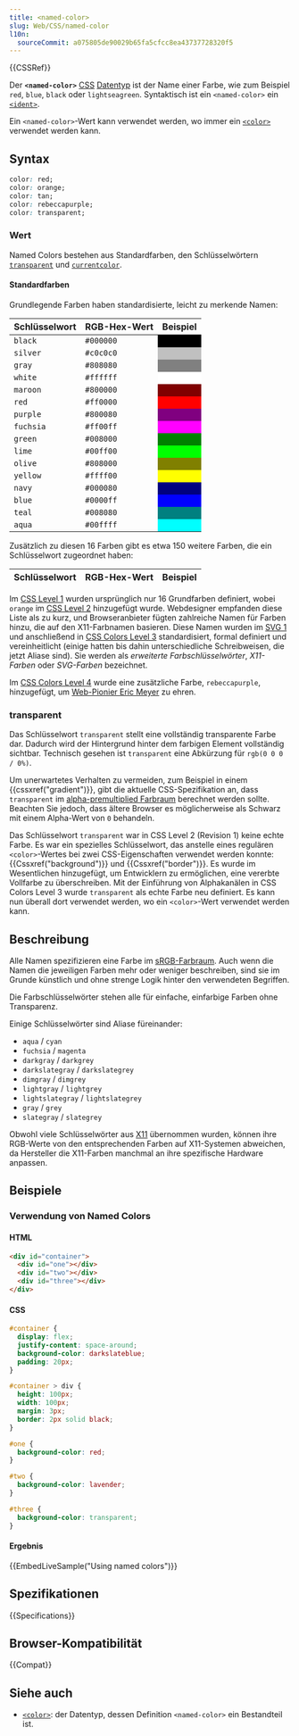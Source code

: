 ```yaml
---
title: <named-color>
slug: Web/CSS/named-color
l10n:
  sourceCommit: a075805de90029b65fa5cfcc8ea43737728320f5
---
```


{{CSSRef}}

Der **`<named-color>`** [CSS](/de/docs/Web/CSS) [Datentyp](/de/docs/Web/CSS/CSS_Values_and_Units/CSS_data_types) ist der Name einer Farbe, wie zum Beispiel `red`, `blue`, `black` oder `lightseagreen`. Syntaktisch ist ein `<named-color>` ein [`<ident>`](/de/docs/Web/CSS/ident).

Ein `<named-color>`-Wert kann verwendet werden, wo immer ein [`<color>`](/de/docs/Web/CSS/color_value) verwendet werden kann.

## Syntax

```css
color: red;
color: orange;
color: tan;
color: rebeccapurple;
color: transparent;
```

### Wert

Named Colors bestehen aus Standardfarben, den Schlüsselwörtern [`transparent`](#transparent) und [`currentcolor`](/de/docs/Web/CSS/color_value#currentcolor_keyword).

#### Standardfarben

Grundlegende Farben haben standardisierte, leicht zu merkende Namen:

<table>
  <thead>
    <tr>
      <th scope="col">Schlüsselwort</th>
      <th scope="col">RGB-Hex-Wert</th>
      <th scope="col">Beispiel</th>
    </tr>
  </thead>
  <tbody>
    <tr>
      <td><code>black</code></td>
      <td><code>#000000</code></td>
      <td style="background: black"></td>
    </tr>
    <tr>
      <td><code>silver</code></td>
      <td><code>#c0c0c0</code></td>
      <td style="background: silver"></td>
    </tr>
    <tr>
      <td><code>gray</code></td>
      <td><code>#808080</code></td>
      <td style="background: gray"></td>
    </tr>
    <tr>
      <td><code>white</code></td>
      <td><code>#ffffff</code></td>
      <td style="background: white"></td>
    </tr>
    <tr>
      <td><code>maroon</code></td>
      <td><code>#800000</code></td>
      <td style="background: maroon"></td>
    </tr>
    <tr>
      <td><code>red</code></td>
      <td><code>#ff0000</code></td>
      <td style="background: red"></td>
    </tr>
    <tr>
      <td><code>purple</code></td>
      <td><code>#800080</code></td>
      <td style="background: purple"></td>
    </tr>
    <tr>
      <td><code>fuchsia</code></td>
      <td><code>#ff00ff</code></td>
      <td style="background: fuchsia"></td>
    </tr>
    <tr>
      <td><code>green</code></td>
      <td><code>#008000</code></td>
      <td style="background: green"></td>
    </tr>
    <tr>
      <td><code>lime</code></td>
      <td><code>#00ff00</code></td>
      <td style="background: lime"></td>
    </tr>
    <tr>
      <td><code>olive</code></td>
      <td><code>#808000</code></td>
      <td style="background: olive"></td>
    </tr>
    <tr>
      <td><code>yellow</code></td>
      <td><code>#ffff00</code></td>
      <td style="background: yellow"></td>
    </tr>
    <tr>
      <td><code>navy</code></td>
      <td><code>#000080</code></td>
      <td style="background: navy"></td>
    </tr>
    <tr>
      <td><code>blue</code></td>
      <td><code>#0000ff</code></td>
      <td style="background: blue"></td>
    </tr>
    <tr>
      <td><code>teal</code></td>
      <td><code>#008080</code></td>
      <td style="background: teal"></td>
    </tr>
    <tr>
      <td><code>aqua</code></td>
      <td><code>#00ffff</code></td>
      <td style="background: aqua"></td>
    </tr>
  </tbody>
</table>

Zusätzlich zu diesen 16 Farben gibt es etwa 150 weitere Farben, die ein Schlüsselwort zugeordnet haben:

<table>
  <thead>
    <tr>
      <th scope="col">Schlüsselwort</th>
      <th scope="col">RGB-Hex-Wert</th>
      <th scope="col">Beispiel</th>
    </tr>
  </thead>
  <tbody>
    <!-- Fortsetzung mit weiteren Werten wie bereits oben -->
  </tbody>
</table>

Im [CSS Level 1](https://www.w3.org/TR/REC-CSS1/#color-units) wurden ursprünglich nur 16 Grundfarben definiert, wobei `orange` im [CSS Level 2](https://www.w3.org/TR/CSS2/syndata.html#value-def-color) hinzugefügt wurde. Webdesigner empfanden diese Liste als zu kurz, und Browseranbieter fügten zahlreiche Namen für Farben hinzu, die auf den X11-Farbnamen basieren. Diese Namen wurden im [SVG 1](https://www.w3.org/TR/SVG11/types.html#DataTypeColor) und anschließend in [CSS Colors Level 3](https://www.w3.org/TR/css-color-3/#svg-color) standardisiert, formal definiert und vereinheitlicht (einige hatten bis dahin unterschiedliche Schreibweisen, die jetzt Aliase sind). Sie werden als _erweiterte Farbschlüsselwörter_, _X11-Farben_ oder _SVG-Farben_ bezeichnet.

Im [CSS Colors Level 4](https://www.w3.org/TR/css-color-4/#named-colors) wurde eine zusätzliche Farbe, `rebeccapurple`, hinzugefügt, um [Web-Pionier Eric Meyer](https://meyerweb.com/eric/thoughts/2014/06/19/rebeccapurple/) zu ehren.

### transparent

Das Schlüsselwort `transparent` stellt eine vollständig transparente Farbe dar. Dadurch wird der Hintergrund hinter dem farbigen Element vollständig sichtbar. Technisch gesehen ist `transparent` eine Abkürzung für `rgb(0 0 0 / 0%)`.

Um unerwartetes Verhalten zu vermeiden, zum Beispiel in einem {{cssxref("gradient")}}, gibt die aktuelle CSS-Spezifikation an, dass `transparent` im [alpha-premultiplied Farbraum](https://www.w3.org/TR/css-color-4/#interpolation-alpha) berechnet werden sollte. Beachten Sie jedoch, dass ältere Browser es möglicherweise als Schwarz mit einem Alpha-Wert von `0` behandeln.

Das Schlüsselwort `transparent` war in CSS Level 2 (Revision 1) keine echte Farbe. Es war ein spezielles Schlüsselwort, das anstelle eines regulären `<color>`-Wertes bei zwei CSS-Eigenschaften verwendet werden konnte: {{Cssxref("background")}} und {{Cssxref("border")}}. Es wurde im Wesentlichen hinzugefügt, um Entwicklern zu ermöglichen, eine vererbte Vollfarbe zu überschreiben. Mit der Einführung von Alphakanälen in CSS Colors Level 3 wurde `transparent` als echte Farbe neu definiert. Es kann nun überall dort verwendet werden, wo ein `<color>`-Wert verwendet werden kann.

## Beschreibung

Alle Namen spezifizieren eine Farbe im [sRGB-Farbraum](https://en.wikipedia.org/wiki/SRGB). Auch wenn die Namen die jeweiligen Farben mehr oder weniger beschreiben, sind sie im Grunde künstlich und ohne strenge Logik hinter den verwendeten Begriffen.

Die Farbschlüsselwörter stehen alle für einfache, einfarbige Farben ohne Transparenz.

Einige Schlüsselwörter sind Aliase füreinander:

- `aqua` / `cyan`
- `fuchsia` / `magenta`
- `darkgray` / `darkgrey`
- `darkslategray` / `darkslategrey`
- `dimgray` / `dimgrey`
- `lightgray` / `lightgrey`
- `lightslategray` / `lightslategrey`
- `gray` / `grey`
- `slategray` / `slategrey`

Obwohl viele Schlüsselwörter aus [X11](https://en.wikipedia.org/wiki/X_Window_System) übernommen wurden, können ihre RGB-Werte von den entsprechenden Farben auf X11-Systemen abweichen, da Hersteller die X11-Farben manchmal an ihre spezifische Hardware anpassen.

## Beispiele

### Verwendung von Named Colors

#### HTML

```html
<div id="container">
  <div id="one"></div>
  <div id="two"></div>
  <div id="three"></div>
</div>
```

#### CSS

```css
#container {
  display: flex;
  justify-content: space-around;
  background-color: darkslateblue;
  padding: 20px;
}

#container > div {
  height: 100px;
  width: 100px;
  margin: 3px;
  border: 2px solid black;
}

#one {
  background-color: red;
}

#two {
  background-color: lavender;
}

#three {
  background-color: transparent;
}
```

#### Ergebnis

{{EmbedLiveSample("Using named colors")}}

## Spezifikationen

{{Specifications}}

## Browser-Kompatibilität

{{Compat}}

## Siehe auch

- [`<color>`](/de/docs/Web/CSS/color_value): der Datentyp, dessen Definition `<named-color>` ein Bestandteil ist.
